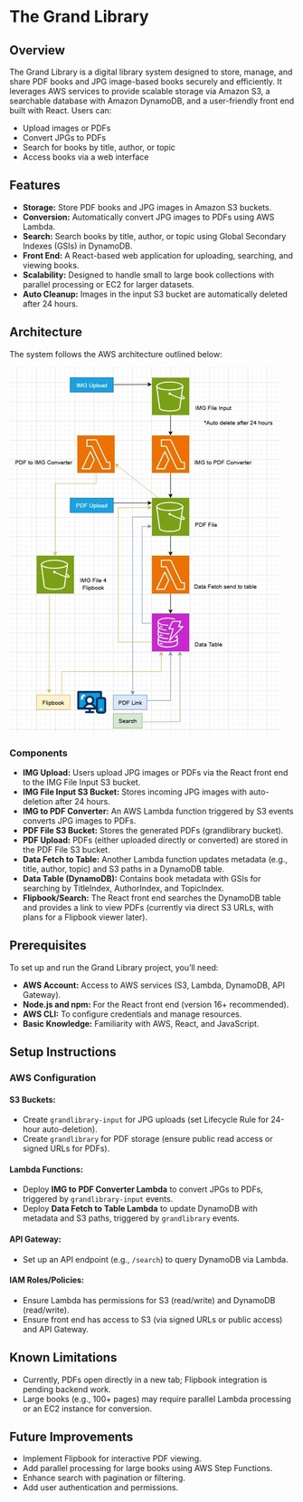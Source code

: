 # The Grand Library

## Overview
The Grand Library is a digital library system designed to store, manage, and share PDF books and JPG image-based books securely and efficiently. It leverages AWS services to provide scalable storage via Amazon S3, a searchable database with Amazon DynamoDB, and a user-friendly front end built with React. Users can:

- Upload images or PDFs
- Convert JPGs to PDFs
- Search for books by title, author, or topic
- Access books via a web interface

## Features
- **Storage:** Store PDF books and JPG images in Amazon S3 buckets.
- **Conversion:** Automatically convert JPG images to PDFs using AWS Lambda.
- **Search:** Search books by title, author, or topic using Global Secondary Indexes (GSIs) in DynamoDB.
- **Front End:** A React-based web application for uploading, searching, and viewing books.
- **Scalability:** Designed to handle small to large book collections with parallel processing or EC2 for larger datasets.
- **Auto Cleanup:** Images in the input S3 bucket are automatically deleted after 24 hours.

## Architecture
The system follows the AWS architecture outlined below:

![alt text](image-1.png)

### Components
- **IMG Upload:** Users upload JPG images or PDFs via the React front end to the IMG File Input S3 bucket.
- **IMG File Input S3 Bucket:** Stores incoming JPG images with auto-deletion after 24 hours.
- **IMG to PDF Converter:** An AWS Lambda function triggered by S3 events converts JPG images to PDFs.
- **PDF File S3 Bucket:** Stores the generated PDFs (grandlibrary bucket).
- **PDF Upload:** PDFs (either uploaded directly or converted) are stored in the PDF File S3 bucket.
- **Data Fetch to Table:** Another Lambda function updates metadata (e.g., title, author, topic) and S3 paths in a DynamoDB table.
- **Data Table (DynamoDB):** Contains book metadata with GSIs for searching by TitleIndex, AuthorIndex, and TopicIndex.
- **Flipbook/Search:** The React front end searches the DynamoDB table and provides a link to view PDFs (currently via direct S3 URLs, with plans for a Flipbook viewer later).

## Prerequisites
To set up and run the Grand Library project, you’ll need:

- **AWS Account:** Access to AWS services (S3, Lambda, DynamoDB, API Gateway).
- **Node.js and npm:** For the React front end (version 16+ recommended).
- **AWS CLI:** To configure credentials and manage resources.
- **Basic Knowledge:** Familiarity with AWS, React, and JavaScript.

## Setup Instructions

### AWS Configuration
#### S3 Buckets:
- Create `grandlibrary-input` for JPG uploads (set Lifecycle Rule for 24-hour auto-deletion).
- Create `grandlibrary` for PDF storage (ensure public read access or signed URLs for PDFs).

#### Lambda Functions:
- Deploy **IMG to PDF Converter Lambda** to convert JPGs to PDFs, triggered by `grandlibrary-input` events.
- Deploy **Data Fetch to Table Lambda** to update DynamoDB with metadata and S3 paths, triggered by `grandlibrary` events.

#### API Gateway:
- Set up an API endpoint (e.g., `/search`) to query DynamoDB via Lambda.

#### IAM Roles/Policies:
- Ensure Lambda has permissions for S3 (read/write) and DynamoDB (read/write).
- Ensure front end has access to S3 (via signed URLs or public access) and API Gateway.

## Known Limitations
- Currently, PDFs open directly in a new tab; Flipbook integration is pending backend work.
- Large books (e.g., 100+ pages) may require parallel Lambda processing or an EC2 instance for conversion.

## Future Improvements
- Implement Flipbook for interactive PDF viewing.
- Add parallel processing for large books using AWS Step Functions.
- Enhance search with pagination or filtering.
- Add user authentication and permissions.


